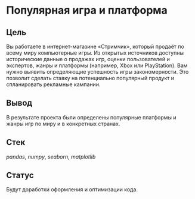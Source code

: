 # Популярная игра и платформа

## Цель

Вы работаете в интернет-магазине «Стримчик», который продаёт по всему миру компьютерные игры. Из открытых источников доступны исторические данные о продажах игр, оценки пользователей и экспертов, жанры и платформы (например, Xbox или PlayStation). Вам нужно выявить определяющие успешность игры закономерности. Это позволит сделать ставку на потенциально популярный продукт и спланировать рекламные кампании.

## Вывод

В результате проекта были определены популярные платформы и жанры игр по миру и в конкретных странах.

## Стек

*pandas*, *numpy*, *seaborn*, *matplotlib*

## Статус

Будут доработки оформления и оптимизации кода.

